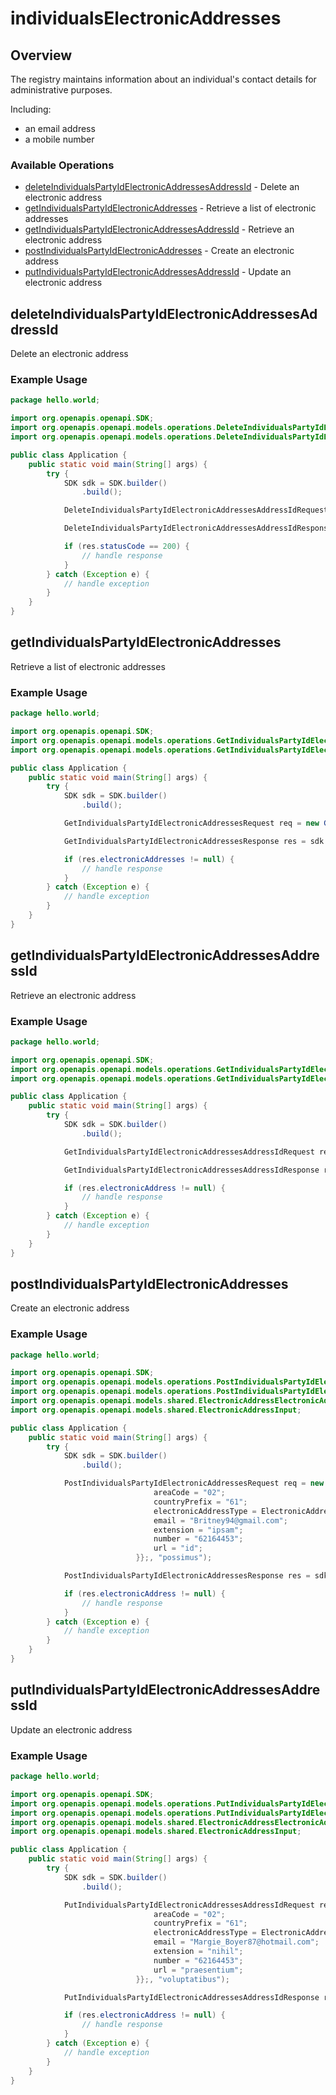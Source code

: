 # individualsElectronicAddresses

## Overview

The registry maintains information about an individual's contact details for administrative purposes.

  Including:
  - an email address
  - a mobile number


### Available Operations

* [deleteIndividualsPartyIdElectronicAddressesAddressId](#deleteindividualspartyidelectronicaddressesaddressid) - Delete an electronic address
* [getIndividualsPartyIdElectronicAddresses](#getindividualspartyidelectronicaddresses) - Retrieve a list of electronic addresses
* [getIndividualsPartyIdElectronicAddressesAddressId](#getindividualspartyidelectronicaddressesaddressid) - Retrieve an electronic address
* [postIndividualsPartyIdElectronicAddresses](#postindividualspartyidelectronicaddresses) - Create an electronic address
* [putIndividualsPartyIdElectronicAddressesAddressId](#putindividualspartyidelectronicaddressesaddressid) - Update an electronic address

## deleteIndividualsPartyIdElectronicAddressesAddressId

Delete an electronic address


### Example Usage

```java
package hello.world;

import org.openapis.openapi.SDK;
import org.openapis.openapi.models.operations.DeleteIndividualsPartyIdElectronicAddressesAddressIdRequest;
import org.openapis.openapi.models.operations.DeleteIndividualsPartyIdElectronicAddressesAddressIdResponse;

public class Application {
    public static void main(String[] args) {
        try {
            SDK sdk = SDK.builder()
                .build();

            DeleteIndividualsPartyIdElectronicAddressesAddressIdRequest req = new DeleteIndividualsPartyIdElectronicAddressesAddressIdRequest("commodi", "quam", "molestiae");            

            DeleteIndividualsPartyIdElectronicAddressesAddressIdResponse res = sdk.individualsElectronicAddresses.deleteIndividualsPartyIdElectronicAddressesAddressId(req);

            if (res.statusCode == 200) {
                // handle response
            }
        } catch (Exception e) {
            // handle exception
        }
    }
}
```

## getIndividualsPartyIdElectronicAddresses

Retrieve a list of electronic addresses

### Example Usage

```java
package hello.world;

import org.openapis.openapi.SDK;
import org.openapis.openapi.models.operations.GetIndividualsPartyIdElectronicAddressesRequest;
import org.openapis.openapi.models.operations.GetIndividualsPartyIdElectronicAddressesResponse;

public class Application {
    public static void main(String[] args) {
        try {
            SDK sdk = SDK.builder()
                .build();

            GetIndividualsPartyIdElectronicAddressesRequest req = new GetIndividualsPartyIdElectronicAddressesRequest("velit", "error");            

            GetIndividualsPartyIdElectronicAddressesResponse res = sdk.individualsElectronicAddresses.getIndividualsPartyIdElectronicAddresses(req);

            if (res.electronicAddresses != null) {
                // handle response
            }
        } catch (Exception e) {
            // handle exception
        }
    }
}
```

## getIndividualsPartyIdElectronicAddressesAddressId

Retrieve an electronic address


### Example Usage

```java
package hello.world;

import org.openapis.openapi.SDK;
import org.openapis.openapi.models.operations.GetIndividualsPartyIdElectronicAddressesAddressIdRequest;
import org.openapis.openapi.models.operations.GetIndividualsPartyIdElectronicAddressesAddressIdResponse;

public class Application {
    public static void main(String[] args) {
        try {
            SDK sdk = SDK.builder()
                .build();

            GetIndividualsPartyIdElectronicAddressesAddressIdRequest req = new GetIndividualsPartyIdElectronicAddressesAddressIdRequest("quia", "quis", "vitae");            

            GetIndividualsPartyIdElectronicAddressesAddressIdResponse res = sdk.individualsElectronicAddresses.getIndividualsPartyIdElectronicAddressesAddressId(req);

            if (res.electronicAddress != null) {
                // handle response
            }
        } catch (Exception e) {
            // handle exception
        }
    }
}
```

## postIndividualsPartyIdElectronicAddresses

Create an electronic address


### Example Usage

```java
package hello.world;

import org.openapis.openapi.SDK;
import org.openapis.openapi.models.operations.PostIndividualsPartyIdElectronicAddressesRequest;
import org.openapis.openapi.models.operations.PostIndividualsPartyIdElectronicAddressesResponse;
import org.openapis.openapi.models.shared.ElectronicAddressElectronicAddressTypeEnum;
import org.openapis.openapi.models.shared.ElectronicAddressInput;

public class Application {
    public static void main(String[] args) {
        try {
            SDK sdk = SDK.builder()
                .build();

            PostIndividualsPartyIdElectronicAddressesRequest req = new PostIndividualsPartyIdElectronicAddressesRequest("laborum",                 new ElectronicAddressInput() {{
                                areaCode = "02";
                                countryPrefix = "61";
                                electronicAddressType = ElectronicAddressElectronicAddressTypeEnum.MOBILE;
                                email = "Britney94@gmail.com";
                                extension = "ipsam";
                                number = "62164453";
                                url = "id";
                            }};, "possimus");            

            PostIndividualsPartyIdElectronicAddressesResponse res = sdk.individualsElectronicAddresses.postIndividualsPartyIdElectronicAddresses(req);

            if (res.electronicAddress != null) {
                // handle response
            }
        } catch (Exception e) {
            // handle exception
        }
    }
}
```

## putIndividualsPartyIdElectronicAddressesAddressId

Update an electronic address


### Example Usage

```java
package hello.world;

import org.openapis.openapi.SDK;
import org.openapis.openapi.models.operations.PutIndividualsPartyIdElectronicAddressesAddressIdRequest;
import org.openapis.openapi.models.operations.PutIndividualsPartyIdElectronicAddressesAddressIdResponse;
import org.openapis.openapi.models.shared.ElectronicAddressElectronicAddressTypeEnum;
import org.openapis.openapi.models.shared.ElectronicAddressInput;

public class Application {
    public static void main(String[] args) {
        try {
            SDK sdk = SDK.builder()
                .build();

            PutIndividualsPartyIdElectronicAddressesAddressIdRequest req = new PutIndividualsPartyIdElectronicAddressesAddressIdRequest("aut", "quasi",                 new ElectronicAddressInput() {{
                                areaCode = "02";
                                countryPrefix = "61";
                                electronicAddressType = ElectronicAddressElectronicAddressTypeEnum.MOBILE;
                                email = "Margie_Boyer87@hotmail.com";
                                extension = "nihil";
                                number = "62164453";
                                url = "praesentium";
                            }};, "voluptatibus");            

            PutIndividualsPartyIdElectronicAddressesAddressIdResponse res = sdk.individualsElectronicAddresses.putIndividualsPartyIdElectronicAddressesAddressId(req);

            if (res.electronicAddress != null) {
                // handle response
            }
        } catch (Exception e) {
            // handle exception
        }
    }
}
```
